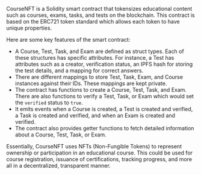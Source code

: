 CourseNFT is a Solidity smart contract that tokensizes educational content such as courses, exams, tasks, and tests on the blockchain. This contract is based on the ERC721 token standard which allows each token to have unique properties.

Here are some key features of the smart contract:

- A Course, Test, Task, and Exam are defined as struct types. Each of these structures has specific attributes. For instance, a Test has attributes such as a creator, verification status, an IPFS hash for storing the test details, and a mapping for correct answers.
- There are different mappings to store Test, Task, Exam, and Course instances against their IDs. These mappings are kept private.
- The contract has functions to create a Course, Test, Task, and Exam. There are also functions to verify a Test, Task, or Exam which would set the `verified` status to `true`.
- It emits events when a Course is created, a Test is created and verified, a Task is created and verified, and when an Exam is created and verified.
- The contract also provides getter functions to fetch detailed information about a Course, Test, Task, or Exam.

Essentially, CourseNFT uses NFTs (Non-Fungible Tokens) to represent ownership or participation in an educational course. This could be used for course registration, issuance of certifications, tracking progress, and more all in a decentralized, transparent manner.